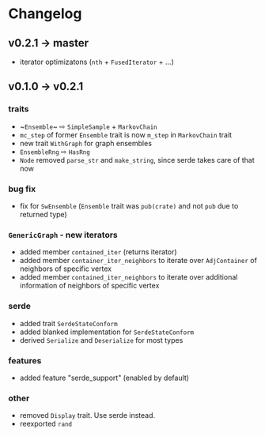 # Changelog

## v0.2.1 &rarr; master

* iterator optimizatons (`nth` + `FusedIterator` + …)

## v0.1.0 &rarr; v0.2.1

### traits
* ~`Ensemble`~ &#8680; `SimpleSample` + `MarkovChain`
* `mc_step` of former `Ensemble` trait is now `m_step` in `MarkovChain` trait
* new trait `WithGraph` for graph ensembles
* ```EnsembleRng``` &#8680; ```HasRng```
* ```Node``` removed ```parse_str``` and ```make_string```, since serde takes care of that now

### bug fix
* fix for `SwEnsemble` (`Ensemble` trait was `pub(crate)` and not `pub` due to returned type)

### `GenericGraph` - new iterators
* added member `contained_iter` (returns iterator)
* added member `container_iter_neighbors` to iterate over `AdjContainer` of neighbors of specific vertex
* added member `contained_iter_neighbors` to iterate over additional information of neighbors of specific vertex

### serde
* added trait ```SerdeStateConform```
* added blanked implementation for ```SerdeStateConform```
* derived ```Serialize``` and ```Deserialize``` for most types

### features
* added feature "serde_support" (enabled by default)

### other
* removed ```Display``` trait. Use serde instead.
* reexported ```rand```

